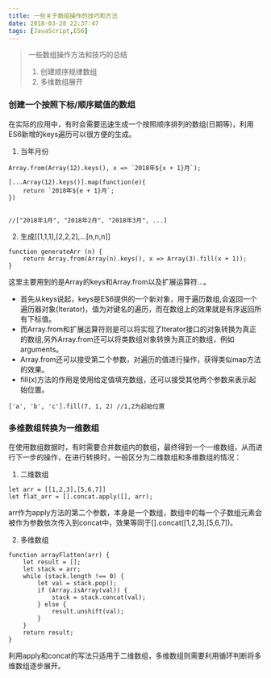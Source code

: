 ```yaml
---
title: 一些关于数组操作的技巧和方法
date: 2018-03-28 22:37:47
tags: [JavaScript,ES6]
---
```


> 一些数组操作方法和技巧的总结
> 1. 创建顺序规律数组
> 2. 多维数组展开


<!--more-->
### 创建一个按照下标/顺序赋值的数组 
在实际的应用中，有时会需要迅速生成一个按照顺序排列的数组(日期等)，利用ES6新增的keys遍历可以很方便的生成。

1. 当年月份
```
Array.from(Array(12).keys(), x => `2018年${x + 1}月`);

[...Array(12).keys()].map(function(e){
	return `2018年${e + 1}月`;
})


//["2018年1月", "2018年2月", "2018年3月", ...]
```

2. 生成[[1,1,1],[2,2,2],...[n,n,n]]
```
function generateArr (n) {
    return Array.from(Array(n).keys(), x => Array(3).fill(x + 1));
}
```

这里主要用到的是Array的keys和Array.from以及扩展运算符...。
- 首先从keys说起，keys是ES6提供的一个新对象，用于遍历数组,会返回一个遍历器对象(Iterator)，值为对键名的遍历，而在数组上的效果就是有序返回所有下标值。
- 而Array.from和扩展运算符则是可以将实现了Iterator接口的对象转换为真正的数组,另外Array.from还可以将类数组对象转换为真正的数组，例如arguments。
- Array.from还可以接受第二个参数，对遍历的值进行操作，获得类似map方法的效果。
- fill(x)方法的作用是使用给定值填充数组，还可以接受其他两个参数来表示起始位置。
```
['a', 'b', 'c'].fill(7, 1, 2) //1,2为起始位置
```

### 多维数组转换为一维数组
在使用数组数据时，有时需要合并数组内的数组，最终得到一个一维数组，从而进行下一步的操作，在进行转换时，一般区分为二维数组和多维数组的情况：

1. 二维数组
```
let arr = [[1,2,3],[5,6,7]]
let flat_arr = [].concat.apply([], arr);
```

arr作为apply方法的第二个参数，本身是一个数组，数组中的每一个子数组元素会被作为参数依次传入到concat中，效果等同于[].concat([1,2,3],[5,6,7])。



2. 多维数组
```
function arrayFlatten(arr) {
    let result = []; 
    let stack = arr; 
    while (stack.length !== 0) { 
        let val = stack.pop(); 
        if (Array.isArray(val)) { 
            stack = stack.concat(val); 
        } else {
            result.unshift(val); 
        }
    }
    return result;
}
```
利用apply和concat的写法只适用于二维数组，多维数组则需要利用循环判断将多维数组逐步展开。